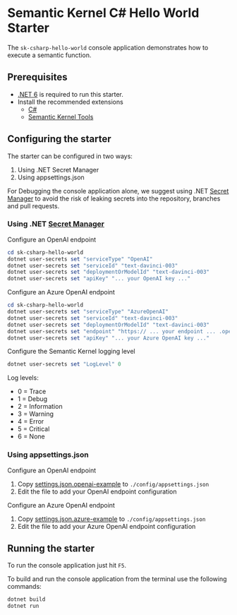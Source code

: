 # Semantic Kernel C# Hello World Starter

The `sk-csharp-hello-world` console application demonstrates how to execute a semantic function.

## Prerequisites

- [.NET 6](https://dotnet.microsoft.com/download/dotnet/6.0) is required to run this starter.
- Install the recommended extensions
  - [C#](https://marketplace.visualstudio.com/items?itemName=ms-dotnettools.csharp)
  - [Semantic Kernel Tools](https://marketplace.visualstudio.com/items?itemName=ms-semantic-kernel.semantic-kernel)

## Configuring the starter

The starter can be configured in two ways:

1. Using .NET Secret Manager
1. Using appsettings.json

For Debugging the console application alone, we suggest using .NET [Secret Manager](https://learn.microsoft.com/en-us/aspnet/core/security/app-secrets) to avoid the risk of leaking secrets into the repository, branches and pull requests.

### Using .NET [Secret Manager](https://learn.microsoft.com/en-us/aspnet/core/security/app-secrets)

Configure an OpenAI endpoint

```powershell
cd sk-csharp-hello-world
dotnet user-secrets set "serviceType" "OpenAI"
dotnet user-secrets set "serviceId" "text-davinci-003"
dotnet user-secrets set "deploymentOrModelId" "text-davinci-003"
dotnet user-secrets set "apiKey" "... your OpenAI key ..."
```

Configure an Azure OpenAI endpoint

```powershell
cd sk-csharp-hello-world
dotnet user-secrets set "serviceType" "AzureOpenAI"
dotnet user-secrets set "serviceId" "text-davinci-003"
dotnet user-secrets set "deploymentOrModelId" "text-davinci-003"
dotnet user-secrets set "endpoint" "https:// ... your endpoint ... .openai.azure.com/"
dotnet user-secrets set "apiKey" "... your Azure OpenAI key ..."
```

Configure the Semantic Kernel logging level

```powershell
dotnet user-secrets set "LogLevel" 0
```

Log levels:

- 0 = Trace
- 1 = Debug
- 2 = Information
- 3 = Warning
- 4 = Error
- 5 = Critical
- 6 = None

### Using appsettings.json

Configure an OpenAI endpoint

1. Copy [settings.json.openai-example](./config/appsettings.json.openai-example) to `./config/appsettings.json`
1. Edit the file to add your OpenAI endpoint configuration

Configure an Azure OpenAI endpoint

1. Copy [settings.json.azure-example](./config/appsettings.json.azure-example) to `./config/appsettings.json`
1. Edit the file to add your Azure OpenAI endpoint configuration

## Running the starter

To run the console application just hit `F5`.

To build and run the console application from the terminal use the following commands:

```powershell
dotnet build
dotnet run
```
